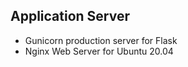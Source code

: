 ## Application Server

* Gunicorn production server for Flask <br>
* Nginx Web Server for Ubuntu 20.04
